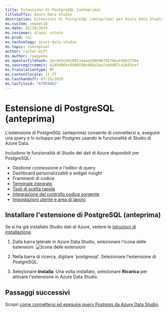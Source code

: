 ```yaml
---
title: Estensione di PostgreSQL (anteprima)
titleSuffix: Azure Data Studio
description: Estensioni di PostgreSQL (anteprima) per Azure Data Studio
ms.custom: seodec18
ms.date: 03/19/2019
ms.reviewer: alayu; sstein
ms.prod: sql
ms.technology: azure-data-studio
ms.topic: conceptual
author: rachel-msft
ms.author: raagyema
ms.openlocfilehash: 2ecdd3cb918013a4ae26869679576bafd003756e
ms.sourcegitcommit: b2464064c0566590e486a3aafae6d67ce2645cef
ms.translationtype: MT
ms.contentlocale: it-IT
ms.lasthandoff: 07/15/2019
ms.locfileid: "67959481"
---
```

# <a name="postgresql-extension-preview"></a>Estensione di PostgreSQL (anteprima)

L'estensione di PostgreSQL (anteprima) consente di connettersi a, eseguire una query e lo sviluppo per Postgres usando le funzionalità di Studio di Azure Data. 

Includono le funzionalità di Studio dei dati di Azure disponibili per PostgreSQL:

- Gestione connessione e l'editor di query
- Dashboard personalizzabili e widget insight
- Frammenti di codice
- [Terminale integrato](integrated-terminal.md)
- [Tasti di scelta rapida](keyboard-shortcuts.md)
- [Integrazione del controllo codice sorgente](source-control.md)
- [Impostazioni utente e area di lavoro](settings.md)


## <a name="install-the-postgresql-extension-preview"></a>Installare l'estensione di PostgreSQL (anteprima)

Se si ha già installato Studio dati di Azure, vedere le [istruzioni di installazione](download.md).

1. Dalla barra laterale in Azure Data Studio, selezionare l'icona delle estensioni.
   ![Icona delle estensioni](media/extensions/postgresql-extension/extensions-icon.png)

2. Nella barra di ricerca, digitare 'postgresql'. Selezionare l'estensione di PostgreSQL.

3. Selezionare **Installa**. Una volta installato, selezionare **Ricarica** per attivare l'estensione in Azure Data Studio.


## <a name="next-steps"></a>Passaggi successivi

Scopri [come connettersi ed eseguire query Postgres da Azure Data Studio](quickstart-postgres.md).

